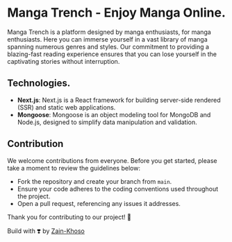 # Manga Trench - Enjoy Manga Online.

Manga Trench is a platform designed by manga enthusiasts, for manga enthusiasts. Here you can immerse yourself in a vast library of manga spanning numerous genres and styles. Our commitment to providing a blazing-fast reading experience ensures that you can lose yourself in the captivating stories without interruption.

## Technologies.

- **Next.js**: Next.js is a React framework for building server-side rendered (SSR) and static web applications.
- **Mongoose**: Mongoose is an object modeling tool for MongoDB and Node.js, designed to simplify data manipulation and validation.

## Contribution

We welcome contributions from everyone. Before you get started, please take a moment to review the guidelines below:

- Fork the repository and create your branch from `main`.
- Ensure your code adheres to the coding conventions used throughout the project.
- Open a pull request, referencing any issues it addresses.

Thank you for contributing to our project! 🎉

Build with ❣️ by [Zain-Khoso](https://github.com/Zain-Khoso)
